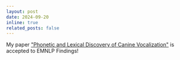```yaml
---
layout: post
date: 2024-09-20 
inline: true
related_posts: false
---
```


My paper ["Phonetic and Lexical Discovery of Canine Vocalization"](https://aclanthology.org/2024.findings-emnlp.816/) is accepted to EMNLP Findings!
